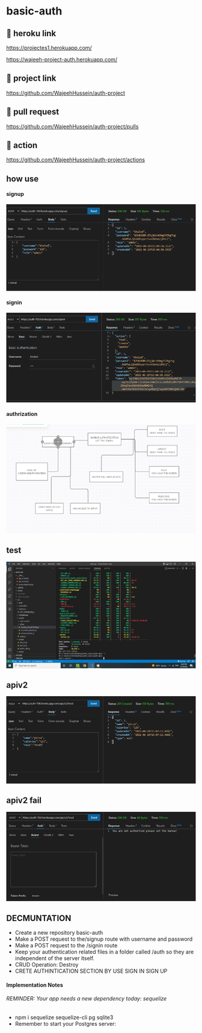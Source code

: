 # basic-auth

## 🚀 heroku link 
https://projectes1.herokuapp.com/

https://wajeeh-project-auth.herokuapp.com/

## 🚀 project link
https://github.com/WajeehHussein/auth-project

## 🚀 pull request
https://github.com/WajeehHussein/auth-project/pulls

## 🚀 action
https://github.com/WajeehHussein/auth-project/actions

## how use
#### signup
![](./assest/signup%205.png)
#### signin
![](./assest/sign%205.png)
#### authrization
![](./assest/UML%20LL.png)

## test 
![](./assest/test%205.png)

## apiv2 
![](./assest/api%20v2.png)
## apiv2 fail 
![](./assest/api%20v2%20not%20valid.png)



## DECMUNTATION

- Create a new repository basic-auth
- Make a POST request to the/signup route with username and password
- Make a POST request to the /signin route
- Keep your authentication related files in a folder called /auth so they are independent of the server itself.
- CRUD Operation: Destroy
- CRETE AUTHINTICATION SECTION BY USE SIGN IN SIGN UP 

#### Implementation Notes
 ###### REMINDER: Your app needs a new dependency today: sequelize
 - npm i sequelize sequelize-cli pg sqlite3
 - Remember to start your Postgres server:


